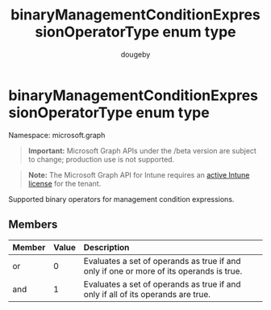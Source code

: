 ﻿---
title: "binaryManagementConditionExpressionOperatorType enum type"
description: "Supported binary operators for management condition expressions."
author: "dougeby"
localization_priority: Normal
ms.prod: "intune"
doc_type: enumPageType
---

# binaryManagementConditionExpressionOperatorType enum type

Namespace: microsoft.graph

> **Important:** Microsoft Graph APIs under the /beta version are subject to change; production use is not supported.

> **Note:** The Microsoft Graph API for Intune requires an [active Intune license](https://go.microsoft.com/fwlink/?linkid=839381) for the tenant.

Supported binary operators for management condition expressions.

## Members

| Member | Value | Description                                                                             |
| :----- | :---- | :-------------------------------------------------------------------------------------- |
| or     | 0     | Evaluates a set of operands as true if and only if one or more of its operands is true. |
| and    | 1     | Evaluates a set of operands as true if and only if all of its operands are true.        |
